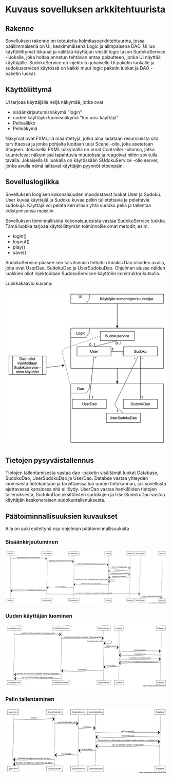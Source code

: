 # Kuvaus sovelluksen arkkitehtuurista

## Rakenne

Sovelluksen rakenne on toteutettu kolmitasoarkkitehtuurina, jossa päällimmäisenä on Ui, keskimmäisenä Logic ja alimpaisena DAO. Ui luo käyttöliittymät ikkunat ja välittää käyttäjän viestit logic tason SudokuService -luokalle, joka hoitaa annetun tehtävän antaa palautteen, jonka Ui näyttää käyttäjälle. SudokuService on injektoitu jokaiselle Ui paketin luokalle ja sudokuservicen käytössä on kaikki muut logic paketin luokat ja DAO -paketin luokat.

## Käyttöliittymä

Ui tarjoaa käyttäjälle neljä näkymää, jotka ovat
* sisäänkirjautumisnäkymä "login"
* uuden käyttäjän luomisnäkymä "luo uusi käyttäjä"
* Pelivalikko
* Pelinäkymä

 Näkymät ovat FXML:llä määritettyjä, jotka aina ladataan resursseista sitä tarvittaessa ja jonka pohjalta luodaan uusi Scene -olio, joka asetetaan Stageen. Jokaisella FXML näkymällä on omat Controller -olionsa, jotka kuuntelevat näkymissä tapahtuvia muutoksia ja reagoivat niihin sovitulla tavalla. Jokaisella Ui luokalla on käytössään SUdokuService -olio server, jonka avulla nämä laittavat käyttäjän pyynnöt eteenpäin.

## Sovelluslogiikka

Sovelluksen loogisen kokonaisuuden muodostavat luokat User ja Sudoku. User kuvaa käyttäjiä ja Sudoku kuvaa peliin talletettavia ja pelattavia sudokuja. Käyttäjä voi pelata kerrallaan yhtä sudoku peliä ja tallentaa edistymisensä muistiin. 

Sovelluksen toiminnallisista kokonaisuuksista vastaa SudokuService luokka. Tämä luokka tarjoaa käyttöliittymän toiminnoille omat metodit, esim.
* login()
* logout()
* play()
* save()

SudokuService pääsee sen tarvitsemiin tietoihin käsiksi Dao olioiden avulla, joita ovat UserDao, SudokuDao ja UserSudokuDao. Ohjelman alussa näiden luokkien oliot injektoidaan SudokuServicen käyttöön konstruktorikutsulla. 

Luokkakaavio kuvana:

![alt text](https://github.com/HegePI/ot-harjoitustyo/blob/master/dokumentaatio/kuvat/luokkakaavio.png)

## Tietojen pysyväistallennus

Tietojen tallentamisesta vastaa dao -paketin sisältämät luokat Database, SudokuDao, UserSudokuDao ja UserDao. Databse vastaa yhteyden luomisesta tietokantaan ja tarvittaessa luo uuden tietokannan, jos sovellusta ajettavassa kansiossa sitä ei löydy. UserDao vastaa henkilöiden tietojen tallenuksesta, SudokuDao yksittäisten sudokujen ja UserSudokuDao vastaa käyttäjän keskeneräisen sudokuntallenuksesta.


## Päätoiminnallisuuksien kuvaukset

Alla on auki esiteltynä osa ohjelman päätoiminnallisuuksita

### Sisäänkirjautuminen

![alt text](https://github.com/HegePI/ot-harjoitustyo/blob/master/dokumentaatio/kuvat/login.png?raw=true)

### Uuden käyttäjän luominen

![alt text](https://github.com/HegePI/ot-harjoitustyo/blob/master/dokumentaatio/kuvat/createUser.png?raw=true)

### Pelin tallentaminen

![alt text](https://github.com/HegePI/ot-harjoitustyo/blob/master/dokumentaatio/kuvat/save.png?raw=true)